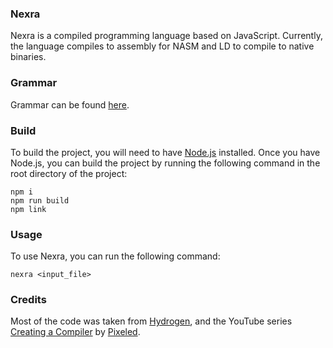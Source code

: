 ### Nexra
Nexra is a compiled programming language based on JavaScript. Currently, the language compiles to assembly for NASM and LD to compile to native binaries.

### Grammar
Grammar can be found [here](./docs/grammar.md).

### Build
To build the project, you will need to have [Node.js](https://nodejs.org/) installed. Once you have Node.js, you can build the project by running the following command in the root directory of the project:

```
npm i
npm run build
npm link
```
### Usage
To use Nexra, you can run the following command:

```
nexra <input_file>
```

### Credits
Most of the code was taken from [Hydrogen](https://github.com/orosmatthew/hydrogen-cpp), and the YouTube series [Creating a Compiler](https://www.youtube.com/playlist?list=PLUDlas_Zy_qC7c5tCgTMYq2idyyT241qs) by [Pixeled](https://www.youtube.com/@pixeled-yt).
